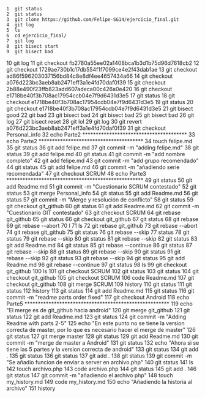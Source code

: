     1  git status
    2  git status
    3  git clone https://github.com/Felipe-SG14/ejercicio_final.git
    4  git log
    5  ls
    6  cd ejercicio_final/
    7  git log
    8  git bisect start
    9  git bisect bad
   10  git log
   11  git checkout fb2780a55ee02a1408bca1b3d1b75d96d7618cb2
   12  git checkout 1729ae730b1c17db554f1f7099ce4e2f43dab1ae
   13  git checkout ad86f596203037156bd84c8e8df4ee4657434a66
   14  git checkout a076d223bc3aeb8ab2471eff3a1e4fd70daf0f39
   15  git checkout 2b88e490f23ffb823add607adeca00c426a0e420
   16  git checkout e1718be40f3b708ac17954ccb04e7f9d6431d3e5
   17  git status
   18  git checkout e1718be40f3b708ac17954ccb04e7f9d6431d3e5
   19  git status
   20  git checkout e1718be40f3b708ac17954ccb04e7f9d6431d3e5
   21  git bisect good
   22  git bad
   23  git bisect bad
   24  git bisect bad
   25  git bisect bad
   26  git log
   27  git bisect reset
   28  git lol
   29  git log
   30  git revert a076d223bc3aeb8ab2471eff3a1e4fd70daf0f39
   31  git checkout Personal_info
   32  echo Parte2 ***************************************
   33  echo Parte2 ***************************************
   34  touch felipe.md
   35  git status
   36  git add felipe.md
   37  git commit -m "adding felipe.md"
   38  git status
   39  git add felipe.md
   40  git status
   41  git commit -m "add nombre completo"
   42  git add felipe.md
   43  git commit -m "add grupo recomendado"
   44  git status
   45  git add felipe.md
   46  git commit -m "añadiendo serie recomendada"
   47  git checkout SCRUM
   48  echo Parte3 ***************************************************
   49  git status
   50  git add Readme.md
   51  git commit -m "Cuestionario SCRUM contestado"
   52  git status
   53  git merge Personal_info
   54  git status
   55  git add Readme.md
   56  git status
   57  git commit -m "Merge y resolución de conflicto"
   58  git status
   59  git checkout git_github
   60  git status
   61  git add Readme.md
   62  git commit -m "Cuestionario GIT contestado"
   63  git checkout SCRUM
   64  git rebase git_github
   65  git status
   66  git checkout git_github
   67  git status
   68  git rebase
   69  git rebase --abort
   70  l
   71  ls
   72  git rebase git_github
   73  git rebase --abort
   74  git rebase git_github
   75  git status
   76  git rebase --skip
   77  status
   78  git status
   79  git rebase --skip
   80  git status
   81  git rebase --skip
   82  git status
   83  git add Readme.md
   84  git status
   85  git rebase --continue
   86  git status
   87  git rebase --skip
   88  git status
   89  git rebase --skip
   90  git status
   91  git rebase --skip
   92  git status
   93  git rebase --skip
   94  git status
   95  git add Readme.md
   96  git rebase --continue
   97  git status
   98  ls
   99  git checkout git_github
  100  ls
  101  git checkout SCRUM
  102  git status
  103  git status
  104  git checkout git_github
  105  git checkout SCRUM
  106  code Readme.md
  107  git checkout git_github
  108  git merge SCRUM
  109  history
  110  git status
  111  git status
  112  history
  113  git status
  114  git add Readme.md
  115  git status
  116  git commit -m "readme parts order fixed"
  117  git checkout Android
  118  echo Parte5 ******************************************************
  119  echo "El merge es de git_github hacia android"
  120  git merge git_github
  121  git status
  122  git add Readme.md
  123  git status
  124  git commit -m "Adding Readme with parts 2-5"
  125  echo "En este punto no se tiene la version correcta de master, por lo que es necesario hacer el merge de master"
  126  git status
  127  git merge master
  128  git status
  129  git add Readme.md
  130  git commit -m "merge de master a Android"
  131  git status
  132  echo "Ahora si se tiene las 5 partes y la version correcta de android"
  133  git status
  134  git add .
  135  git status
  136  git status
  137  git add .
  138  git status
  139  git commit -m "Se añadio funcion de enviar a server en archivo.php"
  140  git status
  141  ls
  142  touch archivo.php
  143  code archivo.php
  144  git status
  145  git add .
  146  git status
  147  git commit -m "añadiendo el archivo php"
  148  touch my_history.md
  149  code my_history.md
  150  echo "Añadiendo la historia al archivo"
  151  history
